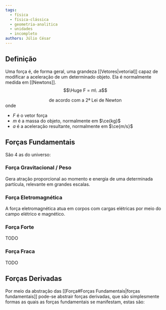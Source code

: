 ```yaml
---
tags:
  - física
  - física-clássica
  - geometria-analitica
  - unidades
  - incompleto
authors: Júlio César
---
```

## Definição

Uma força é, de forma geral, uma grandeza [[Vetores|vetorial]] capaz de modificar a aceleração de um determinado objeto. Ela é normalmente medida em [[Newtons]].
$$\Huge F = m\ .a$$<sup><center>de acordo com a 2ª Lei de Newton</center></sup>
onde
- $F$ é o vetor força
- $m$ é a massa do objeto, normalmente em $\ce{kg}$
- $a$ é a aceleração resultante, normalmente em $\ce{m/s}$

## Forças Fundamentais

São 4 as do universo:
### Força Gravitacional / Peso
Gera atração proporcional ao momento e energia de uma determinada partícula, relevante em grandes escalas.
### Força Eletromagnética
A força eletromagnética atua em corpos com cargas elétricas por meio do campo elétrico e magnético.
### Força Forte
TODO
### Força Fraca
TODO

## Forças Derivadas

Por meio da abstração das [[Força#Forças Fundamentais|forças fundamentais]] pode-se abstrair forças derivadas, que são simplesmente formas as quais as forças fundamentais se manifestam, estas são:
